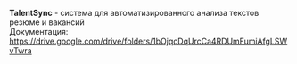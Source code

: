 **TalentSync** - система для автоматизированного анализа текстов резюме и вакансий  
Документация: https://drive.google.com/drive/folders/1bOjqcDqUrcCa4RDUmFumiAfgLSWvTwra

